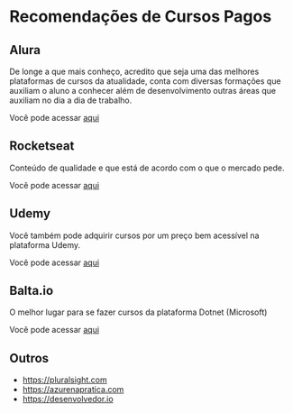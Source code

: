 # Recomendações de Cursos Pagos

## Alura 

De longe a que mais conheço, acredito que seja uma das melhores plataformas de cursos da atualidade, conta com diversas formações que auxiliam o aluno a conhecer além de desenvolvimento outras áreas que auxiliam no dia a dia de trabalho.

Você pode acessar [aqui](https://www.alura.com.br/formacoes)

## Rocketseat

Conteúdo de qualidade e que está de acordo com o que o mercado pede.

Você pode acessar [aqui](https://rocketseat.com.br/)

## Udemy 

Você também pode adquirir cursos por um preço bem acessível na plataforma Udemy. 

Você pode acessar [aqui](https://www.udemy.com/)

## Balta.io

O melhor lugar para se fazer cursos da plataforma Dotnet (Microsoft)

Você pode acessar [aqui](https://balta.io/)

## Outros

- https://pluralsight.com
- https://azurenapratica.com
- https://desenvolvedor.io